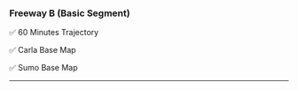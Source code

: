 ### Freeway B (Basic Segment)

:white_check_mark:  60 Minutes Trajectory

:white_check_mark:  Carla Base Map

:white_check_mark:  Sumo Base Map

<hr> 
